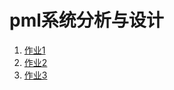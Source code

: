 # pml系统分析与设计

1. [作业1](./hw1.html "作业1")
1. [作业2](http://www.baidu.com "作业2")
1. [作业3](http://www.baidu.com "作业3")
